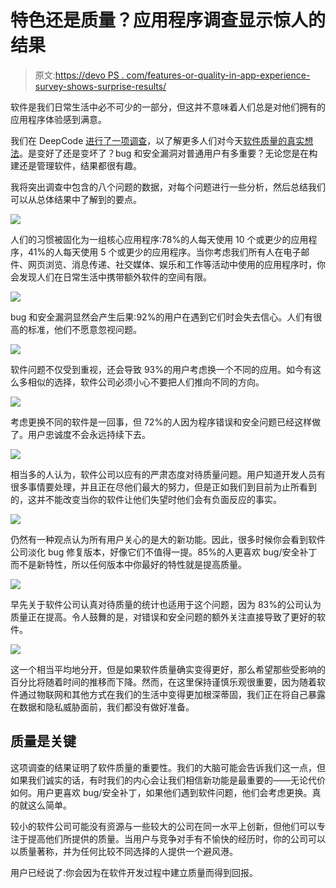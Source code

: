 # 特色还是质量？应用程序调查显示惊人的结果

> 原文:[https://devo PS . com/features-or-quality-in-app-experience-survey-shows-surprise-results/](https://devops.com/features-or-quality-in-app-experience-survey-shows-surprising-results/)

软件是我们日常生活中必不可少的一部分，但这并不意味着人们总是对他们拥有的应用程序体验感到满意。

我们在 DeepCode [进行了一项调查](https://medium.com/deepcode-ai/deepcode-survey-finds-85-of-software-users-prefer-bug-security-fixes-over-new-features-2971f6391b6a)，以了解更多人们对今天[软件质量的真实想法](https://devops.com/the-risks-and-potential-impacts-associated-with-open-source/)。是变好了还是变坏了？bug 和安全漏洞对普通用户有多重要？无论您是在构建还是管理软件，结果都很有趣。

我将突出调查中包含的八个问题的数据，对每个问题进行一些分析，然后总结我们可以从总体结果中了解到的要点。

![](../Images/a7ae1c10261ee3f7a45fc2c737a28dea.png)

人们的习惯被固化为一组核心应用程序:78%的人每天使用 10 个或更少的应用程序，41%的人每天使用 5 个或更少的应用程序。当你考虑我们所有人在电子邮件、网页浏览、消息传递、社交媒体、娱乐和工作等活动中使用的应用程序时，你会发现人们在日常生活中携带额外软件的空间有限。

![](../Images/23b57857b099257c94278773a2d984af.png)

bug 和安全漏洞显然会产生后果:92%的用户在遇到它们时会失去信心。人们有很高的标准，他们不愿意忽视问题。

![](../Images/acf00c41f27f36704e18bda18ef35e17.png)

软件问题不仅受到重视，还会导致 93%的用户考虑换一个不同的应用。如今有这么多相似的选择，软件公司必须小心不要把人们推向不同的方向。

![](../Images/9567758fada8df072aece9a2ac840aab.png)

考虑更换不同的软件是一回事，但 72%的人因为程序错误和安全问题已经这样做了。用户忠诚度不会永远持续下去。

![](../Images/4f017a98f4243b03477f338064569352.png)

相当多的人认为，软件公司以应有的严肃态度对待质量问题。用户知道开发人员有很多事情要处理，并且正在尽他们最大的努力，但是正如我们到目前为止所看到的，这并不能改变当你的软件让他们失望时他们会有负面反应的事实。

![](../Images/d0fb0a7f4c640bf1245052efa97ce53c.png)

仍然有一种观点认为所有用户关心的是大的新功能。因此，很多时候你会看到软件公司淡化 bug 修复版本，好像它们不值得一提。85%的人更喜欢 bug/安全补丁而不是新特性，所以任何版本中你最好的特性就是提高质量。

![](../Images/320fb2f774515e5c7890262455e26378.png)

早先关于软件公司认真对待质量的统计也适用于这个问题，因为 83%的公司认为质量正在提高。令人鼓舞的是，对错误和安全问题的额外关注直接导致了更好的软件。

![](../Images/dae3c1ad89ff07e430f2be99ed07eb79.png)

这一个相当平均地分开，但是如果软件质量确实变得更好，那么希望那些受影响的百分比将随着时间的推移而下降。然而，在这里保持谨慎乐观很重要，因为随着软件通过物联网和其他方式在我们的生活中变得更加根深蒂固，我们正在将自己暴露在数据和隐私威胁面前，我们都没有做好准备。

## 质量是关键

这项调查的结果证明了软件质量的重要性。我们的大脑可能会告诉我们这一点，但如果我们诚实的话，有时我们的内心会让我们相信新功能是最重要的——无论代价如何。用户更喜欢 bug/安全补丁，如果他们遇到软件问题，他们会考虑更换。真的就这么简单。

较小的软件公司可能没有资源与一些较大的公司在同一水平上创新，但他们可以专注于提高他们所提供的质量。当用户与竞争对手有不愉快的经历时，你的公司可以以质量著称，并为任何比较不同选择的人提供一个避风港。

用户已经说了:你会因为在软件开发过程中建立质量而得到回报。